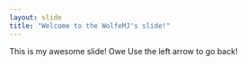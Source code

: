 ```yaml
---
layout: slide
title: "Welcome to the WolfeMJ's slide!"
---
```

This is my awesome slide! Owe
Use the left arrow to go back!
